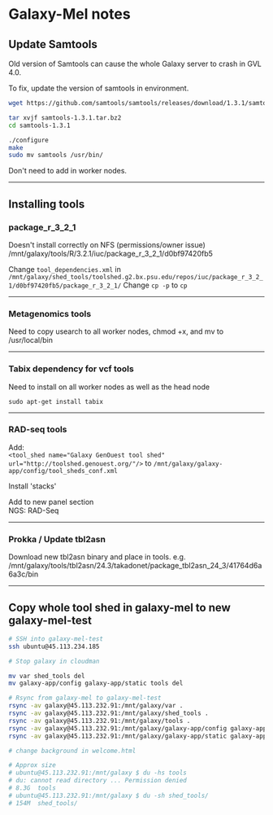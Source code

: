 # Galaxy-Mel notes

## Update Samtools

Old version of Samtools can cause the whole Galaxy server to crash in GVL 4.0.

To fix, update the version of samtools in environment.

```bash
wget https://github.com/samtools/samtools/releases/download/1.3.1/samtools-1.3.1.tar.bz2

tar xvjf samtools-1.3.1.tar.bz2
cd samtools-1.3.1

./configure
make
sudo mv samtools /usr/bin/
```

Don't need to add in worker nodes.

-----
## Installing tools

### package_r_3_2_1

Doesn't install correctly on NFS (permissions/owner issue)  
/mnt/galaxy/tools/R/3.2.1/iuc/package_r_3_2_1/d0bf97420fb5

Change `tool_dependencies.xml` in
`/mnt/galaxy/shed_tools/toolshed.g2.bx.psu.edu/repos/iuc/package_r_3_2_1/d0bf97420fb5/package_r_3_2_1/`
Change `cp -p` to `cp`

-----
### Metagenomics tools

Need to copy usearch to all worker nodes, chmod +x, and mv to /usr/local/bin

-----
### Tabix dependency for vcf tools

Need to install on all worker nodes as well as the head node

`sudo apt-get install tabix`

-----
### RAD-seq tools

Add:  
`<tool_shed name="Galaxy GenOuest tool shed" url="http://toolshed.genouest.org/"/>`
to `/mnt/galaxy/galaxy-app/config/tool_sheds_conf.xml`

Install 'stacks'

Add to new panel section  
NGS: RAD-Seq

-----
### Prokka / Update tbl2asn

Download new tbl2asn binary and place in tools.
e.g.
/mnt/galaxy/tools/tbl2asn/24.3/takadonet/package_tbl2asn_24_3/41764d6a6a3c/bin





-----
## Copy whole tool shed in galaxy-mel to new galaxy-mel-test

```bash
# SSH into galaxy-mel-test
ssh ubuntu@45.113.234.185

# Stop galaxy in cloudman

mv var shed_tools del
mv galaxy-app/config galaxy-app/static tools del

# Rsync from galaxy-mel to galaxy-mel-test
rsync -av galaxy@45.113.232.91:/mnt/galaxy/var .
rsync -av galaxy@45.113.232.91:/mnt/galaxy/shed_tools .
rsync -av galaxy@45.113.232.91:/mnt/galaxy/tools .
rsync -av galaxy@45.113.232.91:/mnt/galaxy/galaxy-app/config galaxy-app
rsync -av galaxy@45.113.232.91:/mnt/galaxy/galaxy-app/static galaxy-app

# change background in welcome.html

# Approx size
# ubuntu@45.113.232.91:/mnt/galaxy $ du -hs tools
# du: cannot read directory ... Permission denied
# 8.3G	tools
# ubuntu@45.113.232.91:/mnt/galaxy $ du -sh shed_tools/
# 154M	shed_tools/
```
